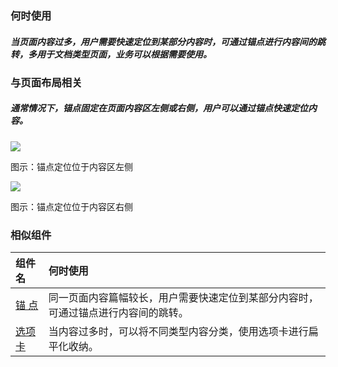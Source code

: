 

### 何时使用
##### 当页面内容过多，用户需要快速定位到某部分内容时，可通过锚点进行内容间的跳转，多用于文档类型页面，业务可以根据需要使用。


### 与页面布局相关

##### 通常情况下，锚点固定在页面内容区左侧或右侧，用户可以通过锚点快速定位内容。

![](https://oteam-tdesign-1258344706.cos.ap-guangzhou.myqcloud.com/site/design/%E9%94%9A%E7%82%B9-%E5%B7%A6%E8%BE%B9@2x.png)


图示：锚点定位位于内容区左侧

![](https://oteam-tdesign-1258344706.cos.ap-guangzhou.myqcloud.com/site/design/%E9%94%9A%E7%82%B9-%E5%8F%B3%E8%BE%B9@2x.png)

图示：锚点定位位于内容区右侧


### 相似组件

| 组件名 | 何时使用                                                                       |
| :----- | :----------------------------------------------------------------------------- |
| [锚 点](./anchor)  | 同一页面内容篇幅较长，用户需要快速定位到某部分内容时，可通过锚点进行内容间的跳转。 |
| [选项卡](./tabs) | 当内容过多时，可以将不同类型内容分类，使用选项卡进行扁平化收纳。                |


  
